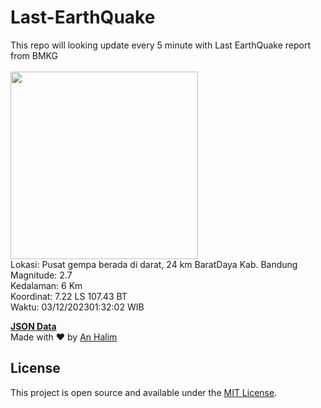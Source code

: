 # Last-EarthQuake
This repo will looking update every 5 minute with Last EarthQuake report from BMKG
<br>
<br>
<img src="https://static.bmkg.go.id/20231203013202.mmi.jpg" width="300"/>
<br>
Lokasi: Pusat gempa berada di darat, 24 km BaratDaya Kab. Bandung <br>
Magnitude: 2.7 <br>
Kedalaman: 6 Km <br>
Koordinat: 7.22 LS 107.43 BT <br>
Waktu: 03/12/202301:32:02 WIB <br>

<a href="./data/data.json">**JSON Data**</a>
<br>
Made with ❤️ by <a href="https://github.com/an-halim">An Halim</a>
## License

This project is open source and available under the [MIT License](LICENSE).
